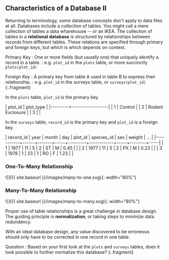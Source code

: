 ---
---

## Characteristics of a Database II

Returning to terminology, some database concepts don't apply to data files at all.
Databases include a *collection* of tables.
You might call a mere collection of tables a data wharehouse -- or an IKEA.
The collection of tables in a **relational database** is structured by relationships between records from different tables.
These relations are specified through primary and foreign keys, but which is which depends on context.

Primary Key
: One or more fields (but *usually* one) that uniquely identify a record in a table.
: e.g. `plot_id` in the `plots` table, or more succinctly `plots(plot_id)`
  
Foreign Key
: A primary key from table A used in table B to express their relationship.
: e.g. `plot_id` in the surveys table, or `surveys(plot_id)`
{:.fragment}
  
<!--split-->

In the `plots` table, `plot_id` is the primary key.

| plot_id | plot_type        |
|---------+------------------|
|       1 | Control          |
|       2 | Rodent Exclosure |
|       3 |                  |
  
In the `surveys` table, `record_id` is the primary key and `plot_id` is a foreign key.

| record_id | year | month | day | plot_id | species_id | sex | weight | ... |
|-----------+------+-------+-----+---------+------------+-----+--------+-----|
|         1 | 1977 |    11 |   5 |       2 | ST         | M   |   0.45 |     |
|         2 | 1977 |    11 |   5 |       2 | PX         | M   |   0.23 |     |
|         3 | 1978 |     1 |  23 |       1 | RO         | F   |   1.23 |     |

<!--split-->

### One-To-Many Relationship

![]({{ site.baseurl }}/images/many-to-one.svg){: width="80%"}

<!--split-->

### Many-To-Many Relationship

![]({{ site.baseurl }}/images/many-to-many.svg){: width="80%"}

<!--split-->

Proper use of table relationships is a great challenge in database design.
The guiding principle is **normalization**, or taking steps to minimize data redundency.

With an ideal database design, any value discovered to be erroneous should only have to be corrected in one record in one table.

Question
: Based on your first look at the `plots` and `surveys` tables, does it look possible to further normalize this database?
{:.fragment}
